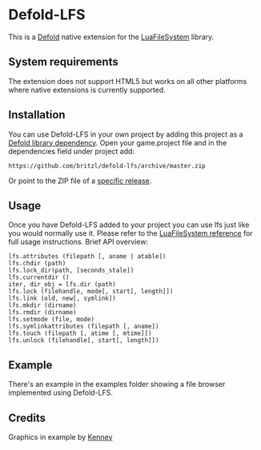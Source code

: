 # Defold-LFS
This is a [Defold](https://www.defold.com) native extension for the [LuaFileSystem](http://keplerproject.github.io/luafilesystem/) library.

## System requirements
The extension does not support HTML5 but works on all other platforms where native extensions is currently supported.

## Installation
You can use Defold-LFS in your own project by adding this project as a [Defold library dependency](http://www.defold.com/manuals/libraries/). Open your game.project file and in the dependencies field under project add:

	https://github.com/britzl/defold-lfs/archive/master.zip

Or point to the ZIP file of a [specific release](https://github.com/britzl/defold-lfs/releases).

## Usage
Once you have Defold-LFS added to your project you can use lfs just like you would normally use it. Please refer to the [LuaFileSystem reference]([http://keplerproject.github.io/luafilesystem/manual.html#reference](https://web.archive.org/web/20171104164352/https://keplerproject.github.io/luafilesystem/manual.html)) for full usage instructions. Brief API overview:

	lfs.attributes (filepath [, aname | atable])
	lfs.chdir (path)
	lfs.lock_dir(path, [seconds_stale])
	lfs.currentdir ()
	iter, dir_obj = lfs.dir (path)
	lfs.lock (filehandle, mode[, start[, length]])
	lfs.link (old, new[, symlink])
	lfs.mkdir (dirname)
	lfs.rmdir (dirname)
	lfs.setmode (file, mode)
	lfs.symlinkattributes (filepath [, aname])
	lfs.touch (filepath [, atime [, mtime]])
	lfs.unlock (filehandle[, start[, length]])

## Example
There's an example in the examples folder showing a file browser implemented using Defold-LFS.

## Credits
 Graphics in example by [Kenney](http://www.kenney.nl)
